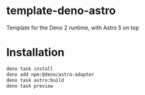 # template-deno-astro

Template for the Deno 2 runtime, with Astro 5 on top

# Installation

```bash
deno task install
deno add npm:@deno/astro-adapter
deno task astro:build
deno task preview
```
